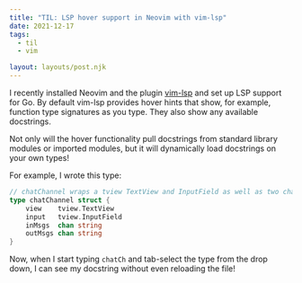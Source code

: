 ```yaml
---
title: "TIL: LSP hover support in Neovim with vim-lsp"
date: 2021-12-17
tags:
  - til
  - vim

layout: layouts/post.njk
---
```

I recently installed Neovim and the plugin [vim-lsp](https://github.com/prabirshrestha/vim-lsp) and set up LSP support for Go. By default vim-lsp provides hover hints that show, for example, function type signatures as you type. They also show any available docstrings.

Not only will the hover functionality pull docstrings from standard library modules or imported modules, but it will dynamically load docstrings on your own types!

For example, I wrote this type:

```go
// chatChannel wraps a tview TextView and InputField as well as two channels for incoming and outgoing messages
type chatChannel struct {
	view    tview.TextView
	input   tview.InputField
	inMsgs  chan string
	outMsgs chan string
}
```
 Now, when I start typing `chatCh` and tab-select the type from the drop down, I can see my docstring without even reloading the file!
